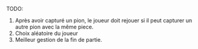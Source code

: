 TODO:
1) Après avoir capturé un pion, le joueur doit rejouer si il peut capturer un autre pion avec la même piece.
2) Choix aléatoire du joueur
3) Meilleur gestion de la fin de partie.
